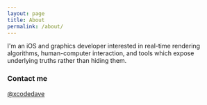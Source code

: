 ```yaml
---
layout: page
title: About
permalink: /about/
---
```


I'm an iOS and graphics developer interested in real-time rendering algorithms, human-computer interaction, and tools which expose underlying truths rather than hiding them. 

### Contact me

[@xcodedave](http://twitter.com/xcodedave)